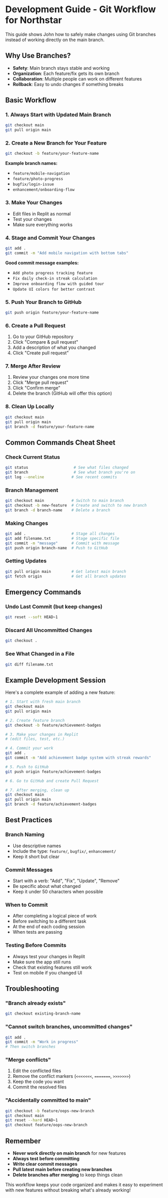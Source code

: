 # Development Guide - Git Workflow for Northstar

This guide shows John how to safely make changes using Git branches instead of working directly on the main branch.

## Why Use Branches?

- **Safety**: Main branch stays stable and working
- **Organization**: Each feature/fix gets its own branch
- **Collaboration**: Multiple people can work on different features
- **Rollback**: Easy to undo changes if something breaks

## Basic Workflow

### 1. Always Start with Updated Main Branch
```bash
git checkout main
git pull origin main
```

### 2. Create a New Branch for Your Feature
```bash
git checkout -b feature/your-feature-name
```

**Example branch names:**
- `feature/mobile-navigation`
- `feature/photo-progress`
- `bugfix/login-issue`
- `enhancement/onboarding-flow`

### 3. Make Your Changes
- Edit files in Replit as normal
- Test your changes
- Make sure everything works

### 4. Stage and Commit Your Changes
```bash
git add .
git commit -m "Add mobile navigation with bottom tabs"
```

**Good commit message examples:**
- `Add photo progress tracking feature`
- `Fix daily check-in streak calculation`
- `Improve onboarding flow with guided tour`
- `Update UI colors for better contrast`

### 5. Push Your Branch to GitHub
```bash
git push origin feature/your-feature-name
```

### 6. Create a Pull Request
1. Go to your GitHub repository
2. Click "Compare & pull request" 
3. Add a description of what you changed
4. Click "Create pull request"

### 7. Merge After Review
1. Review your changes one more time
2. Click "Merge pull request"
3. Click "Confirm merge"
4. Delete the branch (GitHub will offer this option)

### 8. Clean Up Locally
```bash
git checkout main
git pull origin main
git branch -d feature/your-feature-name
```

## Common Commands Cheat Sheet

### Check Current Status
```bash
git status                    # See what files changed
git branch                    # See what branch you're on
git log --oneline            # See recent commits
```

### Branch Management
```bash
git checkout main            # Switch to main branch
git checkout -b new-feature  # Create and switch to new branch
git branch -d branch-name    # Delete a branch
```

### Making Changes
```bash
git add .                    # Stage all changes
git add filename.txt         # Stage specific file
git commit -m "message"      # Commit with message
git push origin branch-name  # Push to GitHub
```

### Getting Updates
```bash
git pull origin main         # Get latest main branch
git fetch origin             # Get all branch updates
```

## Emergency Commands

### Undo Last Commit (but keep changes)
```bash
git reset --soft HEAD~1
```

### Discard All Uncommitted Changes
```bash
git checkout .
```

### See What Changed in a File
```bash
git diff filename.txt
```

## Example Development Session

Here's a complete example of adding a new feature:

```bash
# 1. Start with fresh main branch
git checkout main
git pull origin main

# 2. Create feature branch
git checkout -b feature/achievement-badges

# 3. Make your changes in Replit
# (edit files, test, etc.)

# 4. Commit your work
git add .
git commit -m "Add achievement badge system with streak rewards"

# 5. Push to GitHub
git push origin feature/achievement-badges

# 6. Go to GitHub and create Pull Request

# 7. After merging, clean up
git checkout main
git pull origin main
git branch -d feature/achievement-badges
```

## Best Practices

### Branch Naming
- Use descriptive names
- Include the type: `feature/`, `bugfix/`, `enhancement/`
- Keep it short but clear

### Commit Messages
- Start with a verb: "Add", "Fix", "Update", "Remove"
- Be specific about what changed
- Keep it under 50 characters when possible

### When to Commit
- After completing a logical piece of work
- Before switching to a different task
- At the end of each coding session
- When tests are passing

### Testing Before Commits
- Always test your changes in Replit
- Make sure the app still runs
- Check that existing features still work
- Test on mobile if you changed UI

## Troubleshooting

### "Branch already exists"
```bash
git checkout existing-branch-name
```

### "Cannot switch branches, uncommitted changes"
```bash
git add .
git commit -m "Work in progress"
# Then switch branches
```

### "Merge conflicts"
1. Edit the conflicted files
2. Remove the conflict markers (`<<<<<<<`, `=======`, `>>>>>>>`)
3. Keep the code you want
4. Commit the resolved files

### "Accidentally committed to main"
```bash
git checkout -b feature/oops-new-branch
git checkout main
git reset --hard HEAD~1
git checkout feature/oops-new-branch
```

## Remember

- **Never work directly on main branch** for new features
- **Always test before committing**
- **Write clear commit messages**
- **Pull latest main before creating new branches**
- **Delete branches after merging** to keep things clean

This workflow keeps your code organized and makes it easy to experiment with new features without breaking what's already working!